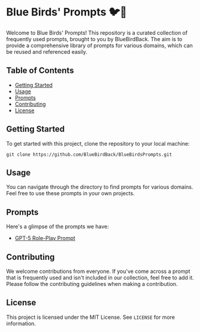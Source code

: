 # Blue Birds' Prompts 🐦💙

Welcome to Blue Birds' Prompts! This repository is a curated collection of frequently used prompts, brought to you by BlueBirdBack. The aim is to provide a comprehensive library of prompts for various domains, which can be reused and referenced easily. 

## Table of Contents

- [Getting Started](#getting-started)
- [Usage](#usage)
- [Prompts](#prompts)
- [Contributing](#contributing)
- [License](#license)

## Getting Started

To get started with this project, clone the repository to your local machine:

```shell
git clone https://github.com/BlueBirdBack/BlueBirdsPrompts.git
```

## Usage

You can navigate through the directory to find prompts for various domains. Feel free to use these prompts in your own projects.

## Prompts

Here's a glimpse of the prompts we have:

- [GPT-5 Role-Play Prompt](./as_gpt_5.md)

## Contributing

We welcome contributions from everyone. If you've come across a prompt that is frequently used and isn't included in our collection, feel free to add it. Please follow the contributing guidelines when making a contribution.

## License

This project is licensed under the MIT License. See `LICENSE` for more information.
